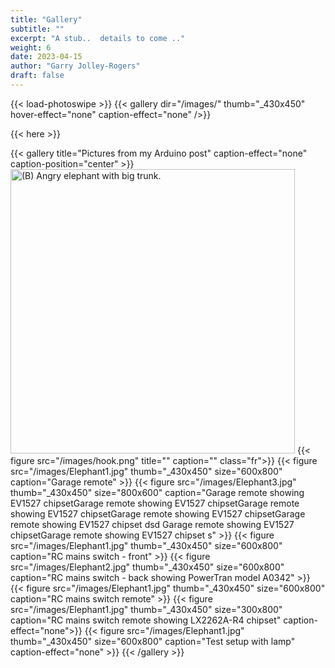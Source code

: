 ```yaml
---
title: "Gallery" 
subtitle: ""
excerpt: "A stub..  details to come .."
weight: 6 
date: 2023-04-15
author: "Garry Jolley-Rogers"
draft: false
---
```



{{< load-photoswipe >}}
 {{< gallery dir="/images/"  thumb="_430x450" hover-effect="none" caption-effect="none"  />}}
 
{{< here >}}
 
 {{< gallery title="Pictures from my Arduino post"  caption-effect="none"  caption-position="center" >}}
 <img src="Elephant3.jpg" id="fig-trunk" data-ref-parent="fig-elephants" data-fig.extended="false" width="455" alt="(B) Angry elephant with big trunk." />
  {{< figure src="/images/hook.png" title=""  caption="" class="fr">}}
{{< figure src="/images/Elephant1.jpg" thumb="_430x450" size="600x800" caption="Garage remote" >}}
{{< figure src="/images/Elephant3.jpg" thumb="_430x450" size="800x600" caption="Garage remote showing EV1527 chipsetGarage remote showing EV1527 chipsetGarage remote showing EV1527 chipsetGarage remote showing EV1527 chipsetGarage remote showing EV1527 chipset dsd Garage remote showing EV1527 chipsetGarage remote showing EV1527 chipset s" >}}
{{< figure src="/images/Elephant1.jpg" thumb="_430x450" size="600x800" caption="RC mains switch - front" >}}
{{< figure src="/images/Elephant2.jpg" thumb="_430x450" size="600x800" caption="RC mains switch - back showing PowerTran model A0342" >}}
{{< figure src="/images/Elephant1.jpg" thumb="_430x450" size="600x800" caption="RC mains switch remote" >}}
{{< figure src="/images/Elephant1.jpg" thumb="_430x450" size="300x800" caption="RC mains switch remote showing LX2262A-R4 chipset"  caption-effect="none">}}
{{< figure src="/images/Elephant1.jpg" thumb="_430x450" size="600x800" caption="Test setup with lamp"   caption-effect="none" >}}
{{< /gallery >}}